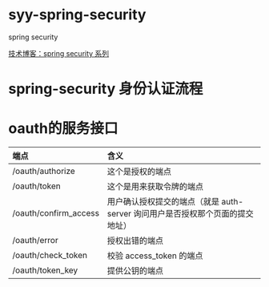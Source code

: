 # syy-spring-security
spring security

[技术博客：spring security 系列](https://mp.weixin.qq.com/mp/appmsgalbum?__biz=MzI1NDY0MTkzNQ==&action=getalbum&album_id=1319828555819286528&scene=173&from_msgid=2247488106&from_itemidx=1&count=3&nolastread=1#wechat_redirect)

# spring-security 身份认证流程


# oauth的服务接口
|端点|含义|
|:--|:--|
|/oauth/authorize|这个是授权的端点|
|/oauth/token|这个是用来获取令牌的端点|
|/oauth/confirm_access|用户确认授权提交的端点（就是 auth-server 询问用户是否授权那个页面的提交地址）|
|/oauth/error|授权出错的端点|
|/oauth/check_token|校验 access_token 的端点|
|/oauth/token_key|提供公钥的端点|

